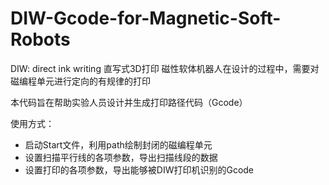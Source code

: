 # DIW-Gcode-for-Magnetic-Soft-Robots
DIW: direct ink writing 直写式3D打印
磁性软体机器人在设计的过程中，需要对磁编程单元进行定向的有规律的打印

本代码旨在帮助实验人员设计并生成打印路径代码（Gcode）

使用方式：
* 启动Start文件，利用path绘制封闭的磁编程单元
* 设置扫描平行线的各项参数，导出扫描线段的数据
* 设置打印的各项参数，导出能够被DIW打印机识别的Gcode
